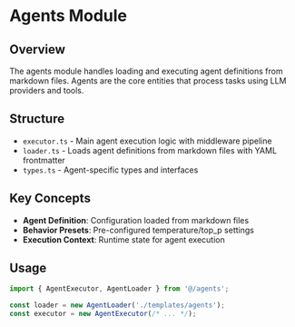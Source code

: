 # Agents Module

## Overview
The agents module handles loading and executing agent definitions from markdown files. Agents are the core entities that process tasks using LLM providers and tools.

## Structure
- `executor.ts` - Main agent execution logic with middleware pipeline
- `loader.ts` - Loads agent definitions from markdown files with YAML frontmatter
- `types.ts` - Agent-specific types and interfaces

## Key Concepts
- **Agent Definition**: Configuration loaded from markdown files
- **Behavior Presets**: Pre-configured temperature/top_p settings
- **Execution Context**: Runtime state for agent execution

## Usage
```typescript
import { AgentExecutor, AgentLoader } from '@/agents';

const loader = new AgentLoader('./templates/agents');
const executor = new AgentExecutor(/* ... */);
```